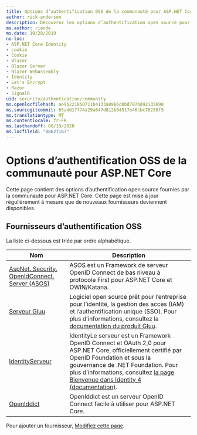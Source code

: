 ```yaml
---
title: Options d’authentification OSS de la communauté pour ASP.NET Core
author: rick-anderson
description: Découvrez les options d’authentification open source pour ASP.NET Core.
ms.author: riande
ms.date: 10/28/2019
no-loc:
- ASP.NET Core Identity
- cookie
- Cookie
- Blazor
- Blazor Server
- Blazor WebAssembly
- Identity
- Let's Encrypt
- Razor
- SignalR
uid: security/authentication/community
ms.openlocfilehash: ae95221850711b4133a0966c0bd787b892135698
ms.sourcegitcommit: 65add17f74a29a647d812b04517e46cbc78258f9
ms.translationtype: MT
ms.contentlocale: fr-FR
ms.lasthandoff: 08/19/2020
ms.locfileid: "88627167"
---
```

# <a name="community-oss-authentication-options-for-aspnet-core"></a>Options d’authentification OSS de la communauté pour ASP.NET Core

Cette page contient des options d’authentification open source fournies par la communauté pour ASP.NET Core. Cette page est mise à jour régulièrement à mesure que de nouveaux fournisseurs deviennent disponibles.

## <a name="oss-authentication-providers"></a>Fournisseurs d’authentification OSS

La liste ci-dessous est triée par ordre alphabétique.

| Nom | Description |
| ---- | ----------- |
| [AspNet. Security. OpenIdConnect. Server (ASOS)](https://github.com/aspnet-contrib/AspNet.Security.OpenIdConnect.Server) | ASOS est un Framework de serveur OpenID Connect de bas niveau à protocole First pour ASP.NET Core et OWIN/Katana. |
| [Serveur Gluu](https://gluu.org/) | Logiciel open source prêt pour l’entreprise pour l’identité, la gestion des accès (IAM) et l’authentification unique (SSO). Pour plus d’informations, consultez la [documentation du produit Gluu](https://gluu.org/docs/). |
| [IdentityServeur](https://identityserver.io/) | IdentityLe serveur est un Framework OpenID Connect et OAuth 2,0 pour ASP.NET Core, officiellement certifié par OpenID Foundation et sous la gouvernance de .NET Foundation. Pour plus d’informations, consultez [la page Bienvenue dans Identity 4 (documentation)](https://identityserver4.readthedocs.io/en/latest/). |
| [OpenIddict](https://github.com/openiddict/openiddict-core) | OpenIddict est un serveur OpenID Connect facile à utiliser pour ASP.NET Core. |

Pour ajouter un fournisseur, [Modifiez cette page](https://github.com/login?return_to=https%3A%2F%2Fgithub.com%2Faspnet%2FDocs%2Fedit%2Fmaster%2Faspnetcore%2Fsecurity%2Fauthentication%2Fcommunity.md).
